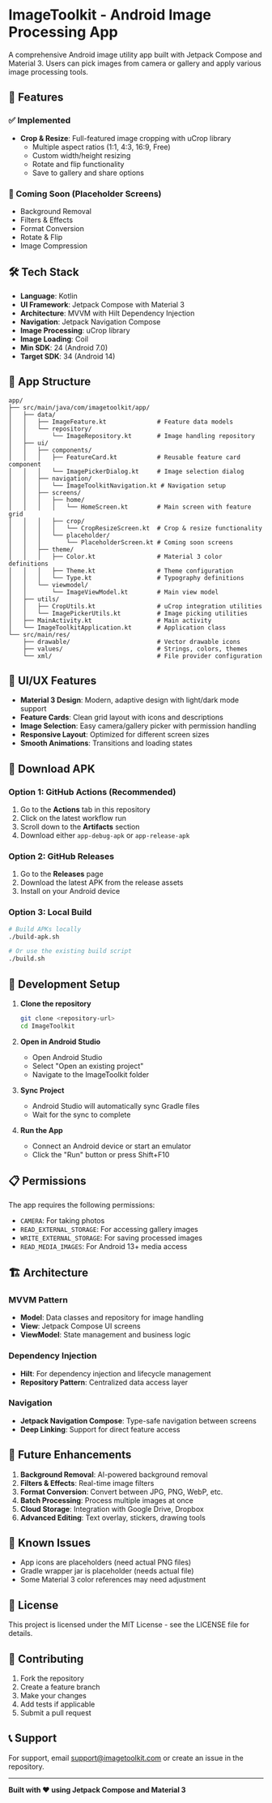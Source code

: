 # ImageToolkit - Android Image Processing App

A comprehensive Android image utility app built with Jetpack Compose and Material 3. Users can pick images from camera or gallery and apply various image processing tools.

## 🚀 Features

### ✅ Implemented
- **Crop & Resize**: Full-featured image cropping with uCrop library
  - Multiple aspect ratios (1:1, 4:3, 16:9, Free)
  - Custom width/height resizing
  - Rotate and flip functionality
  - Save to gallery and share options

### 🔄 Coming Soon (Placeholder Screens)
- Background Removal
- Filters & Effects
- Format Conversion
- Rotate & Flip
- Image Compression

## 🛠️ Tech Stack

- **Language**: Kotlin
- **UI Framework**: Jetpack Compose with Material 3
- **Architecture**: MVVM with Hilt Dependency Injection
- **Navigation**: Jetpack Navigation Compose
- **Image Processing**: uCrop library
- **Image Loading**: Coil
- **Min SDK**: 24 (Android 7.0)
- **Target SDK**: 34 (Android 14)

## 📱 App Structure

```
app/
├── src/main/java/com/imagetoolkit/app/
│   ├── data/
│   │   ├── ImageFeature.kt              # Feature data models
│   │   └── repository/
│   │       └── ImageRepository.kt       # Image handling repository
│   ├── ui/
│   │   ├── components/
│   │   │   ├── FeatureCard.kt           # Reusable feature card component
│   │   │   └── ImagePickerDialog.kt     # Image selection dialog
│   │   ├── navigation/
│   │   │   └── ImageToolkitNavigation.kt # Navigation setup
│   │   ├── screens/
│   │   │   ├── home/
│   │   │   │   └── HomeScreen.kt        # Main screen with feature grid
│   │   │   ├── crop/
│   │   │   │   └── CropResizeScreen.kt  # Crop & resize functionality
│   │   │   └── placeholder/
│   │   │       └── PlaceholderScreen.kt # Coming soon screens
│   │   ├── theme/
│   │   │   ├── Color.kt                 # Material 3 color definitions
│   │   │   ├── Theme.kt                 # Theme configuration
│   │   │   └── Type.kt                  # Typography definitions
│   │   └── viewmodel/
│   │       └── ImageViewModel.kt        # Main view model
│   ├── utils/
│   │   ├── CropUtils.kt                 # uCrop integration utilities
│   │   └── ImagePickerUtils.kt          # Image picking utilities
│   ├── MainActivity.kt                  # Main activity
│   └── ImageToolkitApplication.kt       # Application class
└── src/main/res/
    ├── drawable/                        # Vector drawable icons
    ├── values/                          # Strings, colors, themes
    └── xml/                             # File provider configuration
```

## 🎨 UI/UX Features

- **Material 3 Design**: Modern, adaptive design with light/dark mode support
- **Feature Cards**: Clean grid layout with icons and descriptions
- **Image Selection**: Easy camera/gallery picker with permission handling
- **Responsive Layout**: Optimized for different screen sizes
- **Smooth Animations**: Transitions and loading states

## 📱 Download APK

### Option 1: GitHub Actions (Recommended)
1. Go to the **Actions** tab in this repository
2. Click on the latest workflow run
3. Scroll down to the **Artifacts** section
4. Download either `app-debug-apk` or `app-release-apk`

### Option 2: GitHub Releases
1. Go to the **Releases** page
2. Download the latest APK from the release assets
3. Install on your Android device

### Option 3: Local Build
```bash
# Build APKs locally
./build-apk.sh

# Or use the existing build script
./build.sh
```

## 🔧 Development Setup

1. **Clone the repository**
   ```bash
   git clone <repository-url>
   cd ImageToolkit
   ```

2. **Open in Android Studio**
   - Open Android Studio
   - Select "Open an existing project"
   - Navigate to the ImageToolkit folder

3. **Sync Project**
   - Android Studio will automatically sync Gradle files
   - Wait for the sync to complete

4. **Run the App**
   - Connect an Android device or start an emulator
   - Click the "Run" button or press Shift+F10

## 📋 Permissions

The app requires the following permissions:
- `CAMERA`: For taking photos
- `READ_EXTERNAL_STORAGE`: For accessing gallery images
- `WRITE_EXTERNAL_STORAGE`: For saving processed images
- `READ_MEDIA_IMAGES`: For Android 13+ media access

## 🏗️ Architecture

### MVVM Pattern
- **Model**: Data classes and repository for image handling
- **View**: Jetpack Compose UI screens
- **ViewModel**: State management and business logic

### Dependency Injection
- **Hilt**: For dependency injection and lifecycle management
- **Repository Pattern**: Centralized data access layer

### Navigation
- **Jetpack Navigation Compose**: Type-safe navigation between screens
- **Deep Linking**: Support for direct feature access

## 🔮 Future Enhancements

1. **Background Removal**: AI-powered background removal
2. **Filters & Effects**: Real-time image filters
3. **Format Conversion**: Convert between JPG, PNG, WebP, etc.
4. **Batch Processing**: Process multiple images at once
5. **Cloud Storage**: Integration with Google Drive, Dropbox
6. **Advanced Editing**: Text overlay, stickers, drawing tools

## 🐛 Known Issues

- App icons are placeholders (need actual PNG files)
- Gradle wrapper jar is placeholder (needs actual file)
- Some Material 3 color references may need adjustment

## 📄 License

This project is licensed under the MIT License - see the LICENSE file for details.

## 🤝 Contributing

1. Fork the repository
2. Create a feature branch
3. Make your changes
4. Add tests if applicable
5. Submit a pull request

## 📞 Support

For support, email support@imagetoolkit.com or create an issue in the repository.

---

**Built with ❤️ using Jetpack Compose and Material 3**